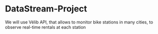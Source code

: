 # DataStream-Project
We will use Vélib API, that allows to monitor bike stations in many cities, to observe real-time rentals at each station
